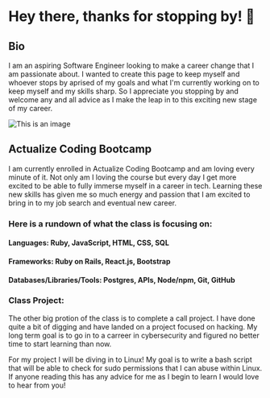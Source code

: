 # Hey there, thanks for stopping by! 👋

## Bio
I am an aspiring Software Engineer looking to make a career change that I am passionate about. I wanted to create this page to keep myself and whoever stops by aprised of my goals and what I'm currently working on to keep myself and my skills sharp. So I appreciate you stopping by and welcome any and all advice as I make the leap in to this exciting new stage of my career.

![This is an image](https://myoctocat.com/assets/images/base-octocat.svg)
## Actualize Coding Bootcamp
I am currently enrolled in Actualize Coding Bootcamp and am loving every minute of it. Not only am I loving the course but every day I get more excited to be able to fully immerse myself in a career in tech. Learning these new skills has given me so much energy and passion that I am excited to bring in to my job search and eventual new career.

### Here is a rundown of what the class is focusing on:
#### Languages: Ruby, JavaScript, HTML, CSS, SQL
#### Frameworks: Ruby on Rails, React.js, Bootstrap 
#### Databases/Libraries/Tools: Postgres, APIs, Node/npm, Git, GitHub

### Class Project:
The other big protion of the class is to complete a call project. I have done quite a bit of digging and have landed on a project focused on hacking. My long term goal is to go in to a carreer in cybersecurity and figured no better time to start learning than now. 

For my project I will be diving in to Linux! My goal is to write a bash script that will be able to check for sudo permissions that I can abuse within Linux. If anyone reading this has any advice for me as I begin to learn I would love to hear from you!




<!--
**jharvick/jharvick** is a ✨ _special_ ✨ repository because its `README.md` (this file) appears on your GitHub profile.

Here are some ideas to get you started:

- 🔭 I’m currently working on ...
- 🌱 I’m currently learning ...
- 👯 I’m looking to collaborate on ...
- 🤔 I’m looking for help with ...
- 💬 Ask me about ...
- 📫 How to reach me: ...
- 😄 Pronouns: ...
- ⚡ Fun fact: ...
-->
